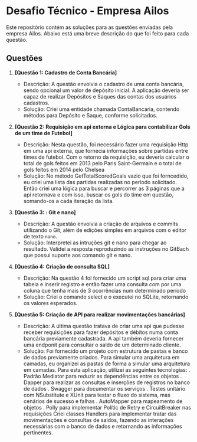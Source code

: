 # Desafio Técnico - Empresa Ailos

Este repositório contém as soluções para as questões enviadas pela empresa Ailos. Abaixo está uma breve descrição do que foi feito para cada questão.

## Questões

1. **[Questão 1: Cadastro de Conta Bancária]**
   - Descrição: A questão envolvia o cadastro de uma conta bancária, sendo opcional um valor de depósito inicial. A aplicação deveria ser capaz de realizar Depósitos e Saques das contas
     dos usuários cadastros.
   - Solução: Criei uma entidade chamada ContaBancaria, contendo métodos para Depósito e Saque, conforme solicitados.

2. **[Questão 2: Requisição em api externa e Lógica para contabilizar Gols de um time de Futebol]**
   - Descrição: Nesta questão, foi necessário fazer uma requisição Http em uma api externa, que fornecia informações sobre partidas entre times de futebol. Com o retorno da requisição, eu deveria
     calcular o total de gols feitos em 2013 pelo Paris Saint-Germain e o total de gols feitos em 2014 pelo Chelsea
   - Solução: No método GetTotalScoredGoals vazio que foi forncedido, eu criei uma lista das partidas realizadas no período solicitado. Então criei uma lógica para buscar e percorrer as 3 páginas
     que a api retornava e com isso, buscar os gols do time em questão, somando-os a cada iteração da lista.

3. **[Questão 3: : Git e nano]**
   - Descrição: A questão envolvia a criação de arquivos e commits utilizando o Git, além de edições simples em arquivos com o editor de texto `nano`.
   - Solução: Interpretei as intruções git e nano para chegar ao resultado. Validei a resposta reproduzindo as instruções no GitBach que possui suporte aos comando git e nano.

4. **[Questão 4: Criação de consulta SQL]**
   - Descrição: Na questão 4 foi fornecido um script sql para criar uma tabela e inserir registro e então fazer uma consulta com por uma coluna que tenha mais de 3 ocorrências num determinado período
   - Solução: Criei o comando select e o executei no SQLite, retornando os valores esperados.

5. **[Questão 5: Criação de API para realizar movimentações bancárias]**
   - Descrição: A última questão tratava de criar uma api que pudesse receber requisições para fazer depósitos e débitos numa conta bancária previamente cadastrada. A api também deveria fornecer uma endponit
     para consultar o saldo de um determinado cliente.
   - Solução: Foi fornecido um projeto com estrutura de pastas e banco de dados previamente criados. Para simular uma arquitetura em camadas, eu organizei as pastas de forma a simular uma arquitetura em camadas.
     Para esta aplicação, utilizei as seguintes tecnologias:
     . Padrão Mediator para reduzir as dependências entre os objetos
     . Dapper para realizar as consultas e inserções de registros no banco de dados
     . Swagger para documentar os serviços
     . Testes unitário com NSubstitute e XUnit para testar o fluxo do sistema, mas cenários de sucesso e falhas
     . AutoMapper para mapeamento de objetos
     . Polly para implementar Polític de Retry e CircuitBreaker nas requisições
    Criei classes Handlers para implementar tratar das movimentações e consultas de saldos, fazendo as interações necessárias com o banco de dados e retornando as informações pertinentes.
